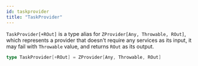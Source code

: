 ```yaml
---
id: taskprovider
title: "TaskProvider"
---
```


`TaskProvider[+ROut]` is a type alias for `ZProvider[Any, Throwable, ROut]`, which represents a provider that doesn't require any services as its input, it may fail with `Throwable` value, and returns `ROut` as its output.

```scala
type TaskProvider[+ROut] = ZProvider[Any, Throwable, ROut]
```
